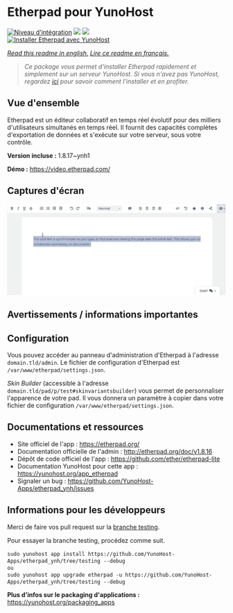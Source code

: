 # Etherpad pour YunoHost

[![Niveau d'intégration](https://dash.yunohost.org/integration/etherpad.svg)](https://dash.yunohost.org/appci/app/etherpad) ![](https://ci-apps.yunohost.org/ci/badges/etherpad.status.svg) ![](https://ci-apps.yunohost.org/ci/badges/etherpad.maintain.svg)  
[![Installer Etherpad avec YunoHost](https://install-app.yunohost.org/install-with-yunohost.svg)](https://install-app.yunohost.org/?app=etherpad)

*[Read this readme in english.](./README.md)*
*[Lire ce readme en français.](./README_fr.md)*

> *Ce package vous permet d'installer Etherpad rapidement et simplement sur un serveur YunoHost.
Si vous n'avez pas YunoHost, regardez [ici](https://yunohost.org/#/install) pour savoir comment l'installer et en profiter.*

## Vue d'ensemble

Etherpad est un éditeur collaboratif en temps réel évolutif pour des milliers d'utilisateurs simultanés en temps réel. Il fournit des capacités complètes d'exportation de données et s'exécute sur votre serveur, sous votre contrôle. 

**Version incluse :** 1.8.17~ynh1

**Démo :** https://video.etherpad.com/

## Captures d'écran

![](./doc/screenshots/etherpad.gif)

## Avertissements / informations importantes

## Configuration

Vous pouvez accéder au panneau d'administration d'Etherpad à l'adresse `domain.tld/admin`. Le fichier de configuration d'Etherpad est `/var/www/etherpad/settings.json`.

*Skin Builder* (accessible à l'adresse `domain.tld/pad/p/test#skinvariantsbuilder`) vous permet de personnaliser l'apparence de votre pad. Il vous donnera un paramètre à copier dans votre fichier de configuration `/var/www/etherpad/settings.json`.

## Documentations et ressources

* Site officiel de l'app : https://etherpad.org/
* Documentation officielle de l'admin : http://etherpad.org/doc/v1.8.16
* Dépôt de code officiel de l'app : https://github.com/ether/etherpad-lite
* Documentation YunoHost pour cette app : https://yunohost.org/app_etherpad
* Signaler un bug : https://github.com/YunoHost-Apps/etherpad_ynh/issues

## Informations pour les développeurs

Merci de faire vos pull request sur la [branche testing](https://github.com/YunoHost-Apps/etherpad_ynh/tree/testing).

Pour essayer la branche testing, procédez comme suit.
```
sudo yunohost app install https://github.com/YunoHost-Apps/etherpad_ynh/tree/testing --debug
ou
sudo yunohost app upgrade etherpad -u https://github.com/YunoHost-Apps/etherpad_ynh/tree/testing --debug
```

**Plus d'infos sur le packaging d'applications :** https://yunohost.org/packaging_apps